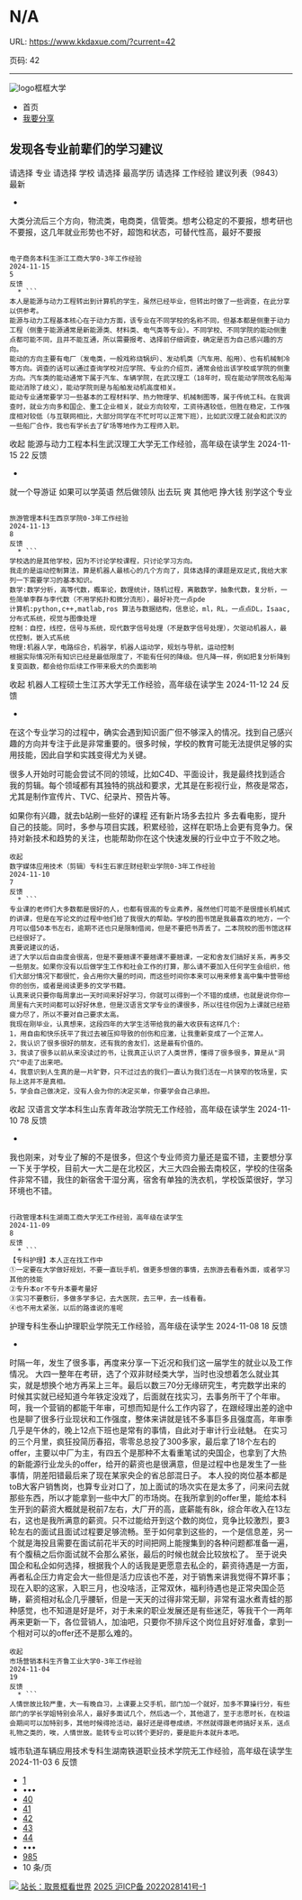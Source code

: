 # N/A

URL: https://www.kkdaxue.com/?current=42

页码: 42

---

![logo](https://www.kkdaxue.com/?current=42)框框大学
  * 首页
  * [我要分享](https://www.kkdaxue.com/post/add)


## 发现各专业前辈们的学习建议
请选择
专业
请选择
学校
请选择
最高学历
请选择
工作经验
建议列表（9843）
最新
  * ```
大类分流后三个方向，物流类，电商类，信管类。想考公稳定的不要报，想考研也不要报，这几年就业形势也不好，超饱和状态，可替代性高，最好不要报
```

电子商务本科生浙江工商大学0-3年工作经验
2024-11-15
5
反馈
  * ```
本人是能源与动力工程转出到计算机的学生，虽然已经毕业，但转出时做了一些调查，在此分享以供参考。
能源与动力工程基本核心在于动力方面，该专业在不同学校的名称不同，但基本都是侧重于动力工程（侧重于能源通常是新能源类、材料类、电气类等专业）。不同学校、不同学院的能动侧重点都可能不同，且并不能互通，所以需要报考、选择前仔细调查，确定是否为自己感兴趣的方向。
能动的方向主要有电厂（发电类，一般戏称烧锅炉）、发动机类（汽车用、船用）、也有机械制冷等方向。调查的话可以通过查询学校对应学院、专业的介绍页，通常会给出该学校或学院的侧重方向。汽车类的能动通常下属于汽车、车辆学院，在武汉理工（18年时，现在能动学院改名船海能动消除了歧义），能动学院则是与船舶发动机高度相关。
能动专业通常要学习一些基本的工程材料学、热力物理学、机械制图等，属于传统工科。在我调查时，就业方向多和国企、重工企业相关，就业方向较窄，工资待遇较低，但胜在稳定，工作强度相对较低（与互联网相比，大部分同学在不忙时可以正常下班），比如武汉理工就会和武汉的一些船厂合作，我也有学长去了矿场等地作为工程师入职。
```
收起
能源与动力工程本科生武汉理工大学无工作经验，高年级在读学生
2024-11-15
22
反馈
  * ```
就一个导游证 如果可以学英语 然后做领队 出去玩 爽
其他吧 挣大钱 别学这个专业
```

旅游管理本科生西京学院0-3年工作经验
2024-11-13
8
反馈
  * ```
学校选的是其他学校，因为不讨论学校课程，只讨论学习方向。
我走的是运动控制算法，算是机器人最核心的几个方向了，具体选择的课题是双足式,我给大家列一下需要学习的基本知识。
数学:数学分析，高等代数，概率论，数理统计，随机过程，离散数学，抽象代数，复分析，一些简单李群与李代数（不用学拓扑和微分流形），最好补充一点pde
计算机:python,c++,matlab,ros 算法与数据结构，信息论，ml，RL，一点点DL，Isaac,分布式系统，视觉与图像处理
控制：自控，线控，信号与系统，现代数字信号处理（不是数字信号处理），欠驱动机器人，最优控制，嵌入式系统
物理:机器人学，电路综合，机器学，机器人运动学，规划与导航，运动控制
根据实际情况所有知识已经是最低限度了，不能有任何的降级。但凡降一样，例如把复分析降到复变函数，都会给你后续工作带来极大的负面影响
```
收起
机器人工程硕士生江苏大学无工作经验，高年级在读学生
2024-11-12
24
反馈
  * ```
在这个专业学习的过程中，确实会遇到知识面广但不够深入的情况。找到自己感兴趣的方向并专注于此是非常重要的。很多时候，学校的教育可能无法提供足够的实用技能，因此自学和实践变得尤为关键。

很多人开始时可能会尝试不同的领域，比如C4D、平面设计，我是最终找到适合我的剪辑。每个领域都有其独特的挑战和要求，尤其是在影视行业，熬夜是常态，尤其是制作宣传片、TVC、纪录片、预告片等。

如果你有兴趣，就去b站刷一些好的课程 还有新片场多去拉片 多去看电影，提升自己的技能。同时，多参与项目实践，积累经验，这样在职场上会更有竞争力。保持对新技术和趋势的关注，也能帮助你在这个快速发展的行业中立于不败之地。
```
收起
数字媒体应用技术（剪辑）专科生石家庄财经职业学院0-3年工作经验
2024-11-10
7
反馈
  * ```
专业课的老师们大多数都是很好的人，也都有很高的专业素养，虽然他们可能不是很擅长机械式的讲课，但是在写论文的过程中他们给了我很大的帮助。学校的图书馆是我最喜欢的地方，一个月可以借50本书左右，逾期不还也只是限制借阅，但是不要把书弄丢了。二本院校的图书馆这样已经很好了。
真要说建议的话，
进了大学以后自由度会很高，但是不要翘课不要翘课不要翘课，一定和舍友们搞好关系，再多交一些朋友。如果你没有以后做学生工作和社会工作的打算，那么请不要加入任何学生会组织，他们大部分情况下都很忙，会占用你大量的时间，而这些时间你本来可以用来修复高中集中营带给你的创伤，或者是阅读更多的文学书籍。
认真来说只要你每周拿出一天时间来好好学习，你就可以得到一个不错的成绩，也就是说你你一周里有六天时间都可以好好休息，但是汉语言文学专业的课很多，所以往往你因为上课就已经筋疲力尽了，所以不要对自己要求太高。
我现在刚毕业，认真想来，这段四年的大学生活带给我的最大收获有这样几个:
1，用自由和快乐抚平了我过去被压抑导致的创伤和应激，让我重新变成了一个正常人。
2，我认识了很多很好的朋友，还有我的舍友们，这是最有价值的。
3，我读了很多以前从来没读过的书，让我真正认识了人类世界，懂得了很多很多，算是从"洞穴"中走了出来吧。
4，我意识到人生真的是一片旷野，只不过过去的我们一直认为我们活在一片狭窄的牧场里，实际上这并不是真相。
5，学会自己做决定，没有人会为你的决定买单，你要学会自己承担。
```
收起
汉语言文学本科生山东青年政治学院无工作经验，高年级在读学生
2024-11-10
78
反馈
  * ```
我也刚来，对专业了解的不是很多，但这个专业师资力量还是蛮不错，主要想分享一下关于学校，目前大一大二是在北校区，大三大四会搬去南校区，学校的住宿条件非常不错，我住的新宿舍干湿分离，宿舍有单独的洗衣机，学校饭菜很好，学习环境也不错。
```

行政管理本科生湖南工商大学无工作经验，高年级在读学生
2024-11-09
8
反馈
  * ```
【专科护理】本人正在找工作中
①一定要在大学做好规划，不要一直玩手机，做更多想做的事情，去旅游去看看外面，或者学习其他的技能
②专升本or不专升本要考量好
③实习不要敷衍，多做多学多记，去大医院，去三甲，去一线看看。
④也不用太紧张，以后的路谁说的准呢
```

护理专科生泰山护理职业学院无工作经验，高年级在读学生
2024-11-08
18
反馈
  * ```
时隔一年，发生了很多事，再度来分享一下近况和我们这一届学生的就业以及工作情况。
大四一整年在考研，选了个双非财经类大学，当时也没想着怎么就业其实，就是想换个地方再呆上三年。最后以数三70分无缘研究生，考完数学出来的时候其实就已经知道今年铁定没戏了，后面就在找实习，去事务所干了个年审。呵，我一个营销的都能干年审，可想而知是什么工作内容了，在跟经理出差的途中也是聊了很多行业现状和工作强度，整体来讲就是钱不多事巨多且强度高，年审季几乎是午休的，晚上12点下班也是常有的事情，自此对于审计行业祛魅。
在实习的三个月里，疯狂投简历春招，零零总总投了300多家，最后拿了18个左右的offer，主要以中厂为主，有四五个是那种不太看重笔试的央国企，也拿到了大热的新能源行业龙头的offer，给开的薪资也是很满意，但是过程中也是发生了一些事情，阴差阳错最后来了现在某家央企的省总部混日子。
本人投的岗位基本都是toB大客户销售岗，也算专业对口了，加上面试的场次实在是太多了，问来问去就那些东西，所以才能拿到一些中大厂的市场岗。在我所拿到的offer里，能给本科生开到的薪资大概就是税前7左右，大厂开的高，底薪能有8k，综合年收入在13左右，这也是我所满意的薪资。只不过能给开到这个数的岗位，竞争比较激烈，要3轮左右的面试且面试过程要足够流畅。至于如何拿到这些的，一个是信息差，另一个就是海投且需要在面试前花半天的时间把网上能搜集到的各种问题都准备一遍，有个腹稿之后你面试就不会那么紧张，最后的时候也就会比较放松了。
至于说央国企和私企如何选择，根据我个人的话我是更愿意去私企的，薪资待遇是一方面，再者私企压力肯定会大一些但是活力应该也不差，对于销售来讲我觉得不算坏事；现在入职的这家，入职三月，也没啥活，正常双休，福利待遇也是正常央国企范畴，薪资相对私企几乎腰斩，但是一天天的过得非常无聊，非常有温水煮青蛙的那种感觉，也不知道是好是坏，对于未来的职业发展还是有些迷茫，等我干个一两年再来更新一下，各位营销人，加油吧，只要你不排斥这个岗位且好好准备，拿到一个相对可以的offer还不是那么难的。
```
收起
市场营销本科生齐鲁工业大学0-3年工作经验
2024-11-04
19
反馈
  * ```
人情世故比较严重，大一有晚自习，上课要上交手机，部门加一个就好，加多不算操行分，有些部门的学长学姐特别会吊人，最好多面试几个，然后选一个，其他退了，至于志愿时长，在校运会期间可以加特别多，其他时候得抢活动，最好还是得卷成绩，不然就得跟老师搞好关系，送点礼物之类的，唉，人情世故。能转专业可以转个更好的，要是能升本就升本吧。
```

城市轨道车辆应用技术专科生湖南铁道职业技术学院无工作经验，高年级在读学生
2024-11-03
6
反馈


  * [1](https://www.kkdaxue.com/?current=1)
  * •••
  * [40](https://www.kkdaxue.com/?current=40)
  * [41](https://www.kkdaxue.com/?current=41)
  * [42](https://www.kkdaxue.com/?current=42)
  * [43](https://www.kkdaxue.com/?current=43)
  * [44](https://www.kkdaxue.com/?current=44)
  * •••
  * [985](https://www.kkdaxue.com/?current=985)
  * 10 条/页


[![](https://www.kkdaxue.com/?current=42) 站长：取景框看世界](https://space.bilibili.com/40427625 "1")[](https://space.bilibili.com/12890453 "2")[](https://www.laoyujianli.com "resume")
[2025 沪ICP备 2022028141号-1](https://beian.miit.gov.cn/)
